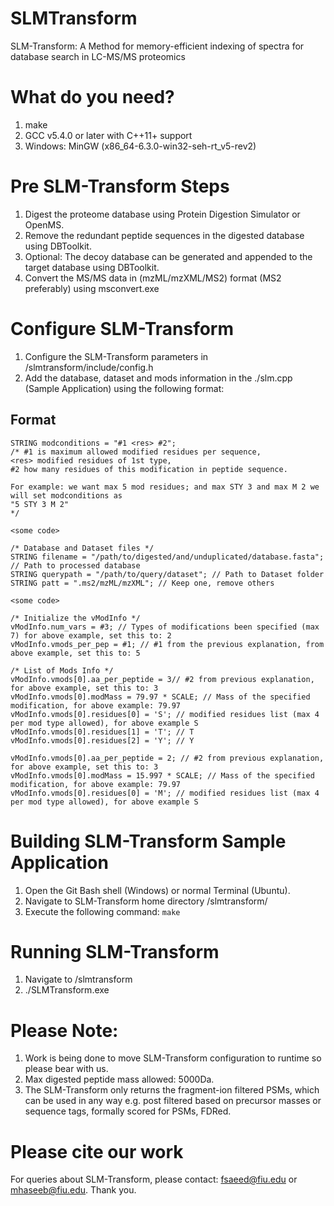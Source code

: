 # SLMTransform
SLM-Transform: A Method for memory-efficient indexing of spectra for database search in LC-MS/MS proteomics

# What do you need?
1. make
2. GCC v5.4.0 or later with C++11+ support
2. Windows: MinGW (x86_64-6.3.0-win32-seh-rt_v5-rev2)

# Pre SLM-Transform Steps
1. Digest the proteome database using Protein Digestion Simulator or OpenMS.
2. Remove the redundant peptide sequences in the digested database using DBToolkit.
3. Optional: The decoy database can be generated and appended to the target database using DBToolkit.
4. Convert the MS/MS data in (mzML/mzXML/MS2) format (MS2 preferably) using msconvert.exe

# Configure SLM-Transform
1. Configure the SLM-Transform parameters in /slmtransform/include/config.h
2. Add the database, dataset and mods information in the ./slm.cpp (Sample Application) using the following format:

## Format

    STRING modconditions = "#1 <res> #2"; 
    /* #1 is maximum allowed modified residues per sequence, 
    <res> modified residues of 1st type, 
    #2 how many residues of this modification in peptide sequence. 
    
    For example: we want max 5 mod residues; and max STY 3 and max M 2 we will set modconditions as
    "5 STY 3 M 2"
    */
    
    <some code> 
    
    /* Database and Dataset files */
    STRING filename = "/path/to/digested/and/unduplicated/database.fasta"; // Path to processed database
    STRING querypath = "/path/to/query/dataset"; // Path to Dataset folder
    STRING patt = ".ms2/mzML/mzXML"; // Keep one, remove others
    
    <some code> 
    
    /* Initialize the vModInfo */
    vModInfo.num_vars = #3; // Types of modifications been specified (max 7) for above example, set this to: 2
    vModInfo.vmods_per_pep = #1; // #1 from the previous explanation, from above example, set this to: 5
    
    /* List of Mods Info */
    vModInfo.vmods[0].aa_per_peptide = 3// #2 from previous explanation, for above example, set this to: 3
    vModInfo.vmods[0].modMass = 79.97 * SCALE; // Mass of the specified modification, for above example: 79.97
    vModInfo.vmods[0].residues[0] = 'S'; // modified residues list (max 4 per mod type allowed), for above example S
    vModInfo.vmods[0].residues[1] = 'T'; // T
    vModInfo.vmods[0].residues[2] = 'Y'; // Y
    
    vModInfo.vmods[0].aa_per_peptide = 2; // #2 from previous explanation, for above example, set this to: 3
    vModInfo.vmods[0].modMass = 15.997 * SCALE; // Mass of the specified modification, for above example: 79.97
    vModInfo.vmods[0].residues[0] = 'M'; // modified residues list (max 4 per mod type allowed), for above example S

# Building SLM-Transform Sample Application
1. Open the Git Bash shell (Windows) or normal Terminal (Ubuntu).
1. Navigate to SLM-Transform home directory /slmtransform/
2. Execute the following command: `make`

# Running SLM-Transform
1. Navigate to /slmtransform
2. ./SLMTransform.exe

# Please Note:
1. Work is being done to move SLM-Transform configuration to runtime so please bear with us.
2. Max digested peptide mass allowed: 5000Da.
3. The SLM-Transform only returns the fragment-ion filtered PSMs, which can be used in any way e.g. post filtered based on precursor masses or sequence tags, formally scored for PSMs, FDRed.

# Please cite our work
For queries about SLM-Transform, please contact: fsaeed@fiu.edu or mhaseeb@fiu.edu. Thank you.
